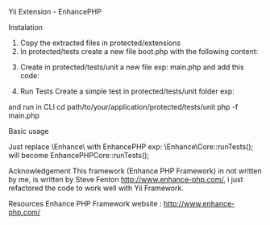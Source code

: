 Yii Extension - EnhancePHP

Instalation

1. Copy the extracted files in protected/extensions
2. In protected/tests create a new file boot.php with the following content:

<?php
// file boot.php

$yiit=dirname(__FILE__).'/path/to/yii/yiit.php';
$config=dirname(__FILE__).'/../config/test.php';

require_once($yiit);

Yii::createWebApplication($config);

?>

3. Create in protected/tests/unit a new file exp: main.php and add this code:

<?php

require_once '/../boot.php';

Yii::import('ext.EnhancePHP.*');

// Find the tests - '.' is the current folder
EnhancePHPCore::discoverTests('.', true, array('Exclusion'));
// Run the tests
EnhancePHPCore::runTests();

?>

4. Run Tests
Create a simple test in protected/tests/unit folder exp:
<?php

//ExempleTest.php file

class ExempleTest extends EnhancePHPTestFixture {

    public function setUp() {
        
    }

    public function tearDown() {
        
    }

    public function add1plus1(){
        $sum = 1 + 1;
        EnhancePHPAssert::areIdentical(2, $sum);
    }

}

?>

and run in CLI
cd path/to/your/application/protected/tests/unit
php -f main.php

Basic usage

Just replace \Enhance\ with EnhancePHP exp: \Enhance\Core::runTests(); will become EnhancePHPCore::runTests();

Acknowledgement
This framework (Enhance PHP Framework) in not written by me, is written by Steve Fenton http://www.enhance-php.com/, i just refactored the
code to work well with Yii Framework.

Resources 
Enhance PHP Framework website : http://www.enhance-php.com/


